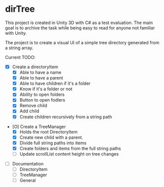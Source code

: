 
# dirTree

This project is created in Unity 3D with C# as a test evaluation.
The main goal is to archive the task while being easy to read for anyone not familiar with Unity.

The project is to create a visual UI of a simple tree directory generated from a string array.

Current TODO:
 - [X] Create a directoryItem
   - [X] Able to have a name
   - [X] Able to have a parent
   - [X] Able to have children if it's a folder
   - [X] Know if it's a folder or not
   - [X] Ability to open folders
   - [X] Button to open fodlers
   - [X] Remove child
   - [X] Add child
   - [X] Create children recursively from a string path
 - [O] Create a TreeManager
   - [X] Holds the root DirectoryItem
   - [X] Create new child with a parent.
   - [X] Divide full string paths into items
   - [X] Create folders and items from the full string paths
   - [ ] Update scrollList content height on tree changes
 - [ ] Documentation
   - [ ] DirectoryItem
   - [ ] TreeManager
   - [ ] General
